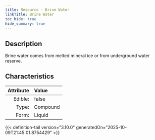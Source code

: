 ```yaml
---
title: Resource - Brine Water
linkTitle: Brine Water
toc_hide: true
hide_summary: true
---
```

<!-- This is generated by the MarsSim HelpGenertor, do not edit. -->

## Description
&#10;&#9;&#9;Brine water comes from melted mineral ice or from underground water reserve.

## Characteristics

| Attribute      | Value |
|--------:|:------|
|Edible:|false|
|Type:|Compound|
|Form:|Liquid|
 



    


{{< definition-tail version="3.10.0" generatedOn="2025-10-09T21:45:01.8754429" >}}


